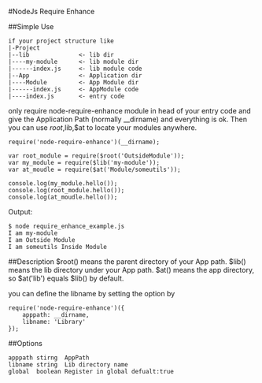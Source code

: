 #NodeJs Require Enhance

##Simple Use

```
if your project structure like
|-Project
|--lib              <- lib dir
|----my-module      <- lib module dir
|------index.js     <- lib module code
|--App              <- Application dir
|----Module         <- App Module dir
|------index.js     <- AppModule code
|----index.js       <- entry code
```

only require node-require-enhance module in head of your entry code 
and give the Application Path (normally __dirname) and everything is ok.
Then you can use $root,$lib,$at to locate your modules anywhere.


```
require('node-require-enhance')(__dirname);

var root_module = require($root('OutsideModule'));
var my_module = require($lib('my-module'));
var at_moudle = require($at('Module/someutils'));

console.log(my_module.hello());
console.log(root_module.hello());
console.log(at_moudle.hello());
```
Output:
```$xslt
$ node require_enhance_example.js 
I am my-module
I am Outside Module
I am someutils Inside Module
```

##Description
$root() means the parent directory of your App path.
$lib() means the lib directory under your App path.
$at() means the app directory, so $at('lib') equals $lib() by default.

you can define the libname by setting the option by
```$xslt
require('node-require-enhance')({
    apppath: __dirname,
    libname: 'Library'
});
```

##Options
```$xslt
apppath stirng  AppPath
libname string  Lib directory name
global  boolean Register in global defualt:true
```

